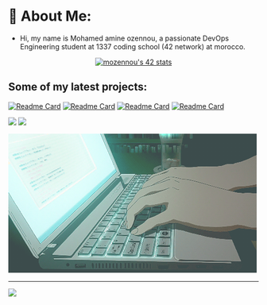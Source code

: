 # 💫 About Me:
- Hi, my name is Mohamed amine ozennou, a passionate DevOps Engineering student at 1337 coding school (42 network) at morocco.

<!--![image](./resources/image.jpeg)-->
<div align="center">
  <a href="https://github.com/oakoudad/badge42">
    <img src="https://badge.mediaplus.ma/binary/mozennou" alt="mozennou's 42 stats">
  </a>
</div>


<!--![](https://komarev.com/ghpvc/?username=ozennou)-->
<!--[![mozennou's 42 stats](https://badge.mediaplus.ma/greenbinary/mozennou)](https://github.com/oakoudad/badge42)-->

<h2>Some of my latest projects:</h2>

[![Readme Card](https://github-readme-stats.vercel.app/api/pin/?username=ozennou&repo=Cloud-1&theme=algolia)](https://github.com/ozennou/Cloud-1)
[![Readme Card](https://github-readme-stats.vercel.app/api/pin/?username=ozennou&repo=containerize-wordpress-infra&theme=algolia)](https://github.com/ozennou/containerize-wordpress-infra)
[![Readme Card](https://github-readme-stats.vercel.app/api/pin/?username=ozennou&repo=ELK-stack&theme=algolia)](https://github.com/ozennou/ELK-stack)
[![Readme Card](https://github-readme-stats.vercel.app/api/pin/?username=ozennou&repo=Orchestrator&theme=algolia)](https://github.com/ozennou/Orchestrator)

![](https://github-readme-stats.vercel.app/api?username=ozennou&theme=algolia&hide_border=true&include_all_commits=false&count_private=false)
![](https://github-readme-streak-stats.herokuapp.com/?user=ozennou&theme=algolia&hide_border=true)


![image](./resources/68747470733a2f2f692e70696e696d672e636f6d2f6f726967696e616c732f61302f64352f38312f61306435383136363664323664643963363662663865643339356362613934382e676966.gif)

---


[![](https://visitcount.itsvg.in/api?id=ozennou&icon=0&color=6)](https://visitcount.itsvg.in)




<!-- Proudly created with GPRM ( https://gprm.itsvg.in ) -->
